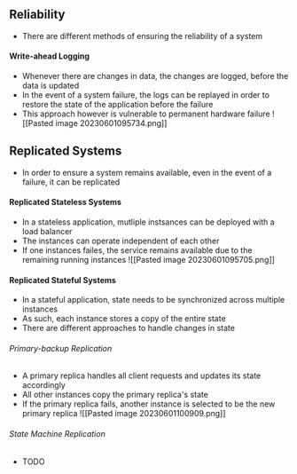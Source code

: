 ## Reliability
- There are different methods of ensuring the reliability of a system
#### Write-ahead Logging
- Whenever there are changes in data, the changes are logged, before the data is updated
- In the event of a system failure, the logs can be replayed in order to restore the state of the application before the failure
- This approach however is vulnerable to permanent hardware failure
![[Pasted image 20230601095734.png]]
## Replicated Systems
- In order to ensure a system remains available, even in the event of a failure, it can be replicated
#### Replicated Stateless Systems
- In a stateless application, mutliple instsances can be deployed with a load balancer
- The instances can operate independent of each other
- If one instances failes, the service remains available due to the remaining running instances
![[Pasted image 20230601095705.png]]
#### Replicated Stateful Systems
- In a stateful application, state needs to be synchronized across multiple instances
- As such, each instance stores a copy of the entire state
- There are different approaches to handle changes in state
###### Primary-backup Replication
- A primary replica handles all client requests and updates its state accordingly
- All other instances copy the primary replica's state
- If the primary replica fails, another instance is selected to be the new primary replica
![[Pasted image 20230601100909.png]]
###### State Machine Replication
- TODO